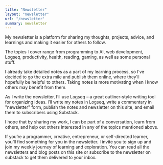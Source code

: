 ```yaml
---
title: "Newsletter"
layout: "newsletter"
url: "/newsletter"
summary: newsletter
---
```

My newsletter is a platform for sharing my thoughts, projects, advice, and learnings and making it easier for others to follow.

The topics I cover range from programming to AI, web development, Logseq, productivity, health, reading, gaming, as well as some personal stuff.  

I already take detailed notes as a part of my learning process, so I've decided to go the extra mile and publish them online, where they'll hopefully be helpful to others. Taking notes is more motivating when I know others may benefit from them.  

As I write the newsletter, I’ll use Logseq – a great outliner-style writing tool for organizing ideas. I’ll write my notes in Logseq, write a commentary in "newsletter" form, publish the notes and newsletter on this site, and email them to subscribers using Substack.  

I hope that by sharing my work, I can be part of a conversation, learn from others, and help out others interested in any of the topics mentioned above.  

If you’re a programmer, creative, entrepreneur, or self-directed learner, you’ll find something for you in the newsletter. I invite you to sign up and join my weekly journey of learning and exploration. You can read all the newsletters and blog posts on this site or subscribe to the newsletter on substack to get them delivered to your inbox.
